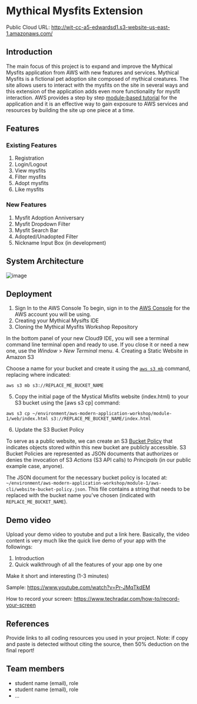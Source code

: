 # Mythical Mysfits Extension

Public Cloud URL: http://wit-cc-a5-edwardsd1.s3-website-us-east-1.amazonaws.com/

## Introduction

The main focus of this project is to expand and improve the Mythical Mysfits application from AWS with new features and services. Mythical Mysfits is a fictional pet adoption site composed of mythical creatures. The site allows users to interact with the mysfits on the site in several ways and this extension of the application adds even more functionality for mysfit interaction. AWS provides a step by step [module-based tutorial](https://aws.amazon.com/getting-started/hands-on/build-modern-app-fargate-lambda-dynamodb-python/) for the application and it is an effective way to gain exposure to AWS services and resources by building the site up one piece at a time.

## Features 
### Existing Features
1. Registration
2. Login/Logout
3. View mysfits 
4. Filter mysfits
5. Adopt mysfits
6. Like mysfits

### New Features
1. Mysfit Adoption Anniversary
2. Mysfit Dropdown Filter
3. Mysfit Search Bar
4. Adopted/Unadopted Filter
5. Nickname Input Box (in development)

## System Architecture
![image](https://user-images.githubusercontent.com/43997359/129091401-08dd10b0-e438-497e-b740-13d00a9914a7.png)

## Deployment
1. Sign In to the AWS Console
To begin, sign in to the [AWS Console](https://console.aws.amazon.com) for the AWS account you will be using.
2. Creating your Mythical Mysifts IDE
3. Cloning the Mythical Mysfits Workshop Repository

In the bottom panel of your new Cloud9 IDE, you will see a terminal command line terminal open and ready to use. If you close it or need a new one, use the *Window* > *New Terminal* menu.
4. Creating a Static Website in Amazon S3

Choose a name for your bucket and create it using the [```aws s3 mb```](https://docs.aws.amazon.com/cli/latest/reference/s3/mb.html) command, replacing where indicated:

```
aws s3 mb s3://REPLACE_ME_BUCKET_NAME
```
5. Copy the initial page of the Mystical Misfits website (index.html) to your S3 bucket using the [aws s3 cp] command:

```
aws s3 cp ~/environment/aws-modern-application-workshop/module-1/web/index.html s3://REPLACE_ME_BUCKET_NAME/index.html
```

6. Update the S3 Bucket Policy

To serve as a public website, we can create an S3 [Bucket Policy](https://docs.aws.amazon.com/AmazonS3/latest/dev/example-bucket-policies.html) that indicates objects stored within this new bucket are publicly accessible. S3 Bucket Policies are represented as JSON documents that authorizes or denies the invocation of S3 *Actions* (S3 API calls) to *Principals* (in our public example case, anyone). 

The JSON document for the necessary bucket policy is located at: `~/environment/aws-modern-application-workshop/module-1/aws-cli/website-bucket-policy.json`.  This file contains a string that needs to be replaced with the bucket name you've chosen (indicated with `REPLACE_ME_BUCKET_NAME`).

## Demo video

Upload your demo video to youtube and put a link here. Basically, the video content is very much like the quick live demo of your app with the followings:
1. Introduction
3. Quick walkthrough of all the features of your app one by one

Make it short and interesting (1-3 minutes)

Sample: https://www.youtube.com/watch?v=Pr-JMqTkdEM

How to record your screen: https://www.techradar.com/how-to/record-your-screen

## References

Provide links to all coding resources you used in your project. Note: if copy and paste is detected without citing the source, then 50% deduction on the final report!

## Team members

* student name (email), role
* student name (email), role
* ...

